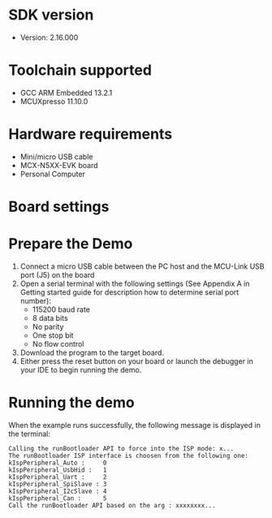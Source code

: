 
SDK version
===========
- Version: 2.16.000

Toolchain supported
===================
- GCC ARM Embedded  13.2.1
- MCUXpresso  11.10.0

Hardware requirements
=====================
- Mini/micro USB cable
- MCX-N5XX-EVK board
- Personal Computer

Board settings
==============

Prepare the Demo
================
1.  Connect a micro USB cable between the PC host and the MCU-Link USB port (J5) on the board
2.  Open a serial terminal with the following settings (See Appendix A in Getting started guide for description how to determine serial port number):
    - 115200 baud rate
    - 8 data bits
    - No parity
    - One stop bit
    - No flow control
3.  Download the program to the target board.
4.  Either press the reset button on your board or launch the debugger in your IDE to begin running the demo.

Running the demo
================

When the example runs successfully, the following message is displayed in the terminal:

```
Calling the runBootloader API to force into the ISP mode: x...
The runBootloader ISP interface is choosen from the following one:
kIspPeripheral_Auto :     0
kIspPeripheral_UsbHid :   1
kIspPeripheral_Uart :     2
kIspPeripheral_SpiSlave : 3
kIspPeripheral_I2cSlave : 4
kIspPeripheral_Can :      5
Call the runBootloader API based on the arg : xxxxxxxx...
```

